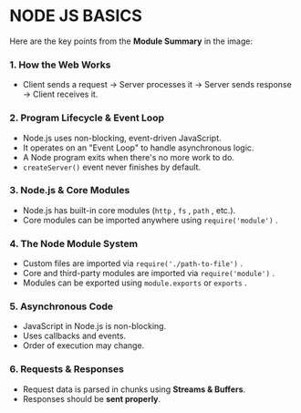 # NODE JS BASICS

Here are the key points from the **Module Summary** in the image: 

### 1. **How the Web Works**
- Client sends a request → Server processes it → Server sends response → Client receives it.
### 2. **Program Lifecycle & Event Loop**
- Node.js uses non-blocking, event-driven JavaScript. 
- It operates on an "Event Loop" to handle asynchronous logic. 
- A Node program exits when there's no more work to do. 
- `createServer()`  event never finishes by default.
### 3. **Node.js & Core Modules**
- Node.js has built-in core modules (`http` , `fs` , `path` , etc.). 
- Core modules can be imported anywhere using `require('module')` .
### 4. **The Node Module System**
- Custom files are imported via `require('./path-to-file')` . 
- Core and third-party modules are imported via `require('module')` . 
- Modules can be exported using `module.exports`  or `exports` .
### 5. **Asynchronous Code**
- JavaScript in Node.js is non-blocking. 
- Uses callbacks and events. 
- Order of execution may change.
### 6. **Requests & Responses**
- Request data is parsed in chunks using **Streams & Buffers**. 
- Responses should be **sent properly**.


